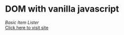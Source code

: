 # DOM with vanilla javascript

_Basic Item Lister_  
[Click here to visit site](https://turkaytunc.github.io/ItemLister/)
